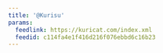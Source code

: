 ```yaml
---
title: '@Kurisu'
params:
  feedlink: https://kuricat.com/index.xml
  feedid: c114fa4e1f416d216f076ebbd6c16b23
---
```

